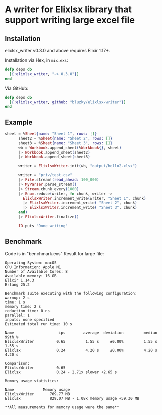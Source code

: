 # A writer for Elixlsx library that support writing large excel file
## Installation

elixlsx_writer v0.3.0 and above requires Elixir 1.17+.

Installation via Hex, in `mix.exs`:

```elixir
defp deps do
  [{:elixlsx_writer, "~> 0.3.0"}]
end
```

Via GitHub:

```elixir
defp deps do
  [{:elixlsx_writer, github: "bluzky/elixlsx-writer"}]
end
```

## Example

```elixir
sheet = %Sheet{name: "Sheet 1", rows: []}
      sheet2 = %Sheet{name: "Sheet 2", rows: []}
      sheet3 = %Sheet{name: "Sheet 3", rows: []}
      wb = Workbook.append_sheet(%Workbook{}, sheet)
      |> Workbook.append_sheet(sheet2)
      |> Workbook.append_sheet(sheet3)

      writer = ElixlsxWriter.init(wb, "output/hello2.xlsx")

      writer = "priv/test.csv"
      |> File.stream!(read_ahead: 100_000)
      |> MyParser.parse_stream()
      |> Stream.chunk_every(1000)
      |> Enum.reduce(writer, fn chunk, writer ->
        ElixlsxWriter.increment_write(writer, "Sheet 1", chunk)
        |> ElixlsxWriter.increment_write( "Sheet 2", chunk)
        |> ElixlsxWriter.increment_write( "Sheet 3", chunk)
      end)
      |> ElixlsxWriter.finalize()

      IO.puts "Done writing"
```

## Benchmark

Code is in "benchmark.exs"
Result for large file:

```
Operating System: macOS
CPU Information: Apple M1
Number of Available Cores: 8
Available memory: 16 GB
Elixir 1.14.3
Erlang 25.2

Benchmark suite executing with the following configuration:
warmup: 2 s
time: 1 s
memory time: 2 s
reduction time: 0 ns
parallel: 1
inputs: none specified
Estimated total run time: 10 s

Name                    ips        average  deviation         median         99th %
ElixlsxWriter          0.65         1.55 s     ±0.00%         1.55 s         1.55 s
Elixlsx                0.24         4.20 s     ±0.00%         4.20 s         4.20 s

Comparison:
ElixlsxWriter          0.65
Elixlsx                0.24 - 2.71x slower +2.65 s

Memory usage statistics:

Name             Memory usage
ElixlsxWriter       769.77 MB
Elixlsx             829.07 MB - 1.08x memory usage +59.30 MB

**All measurements for memory usage were the same**
```
